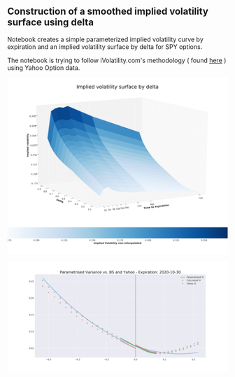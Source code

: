 ## Construction of a smoothed implied volatility surface using delta

Notebook creates a simple parameterized implied volatility curve by expiration and an implied volatility surface by delta for SPY options.

The notebook is trying to follow iVolatility.com's methodology ( found <a href="ttps://www.ivolatility.com/doc/deltasurfacemethodology.pdf">here</a> ) using Yahoo Option data.


![image](./picture1.png)



![image](./picture2.png)